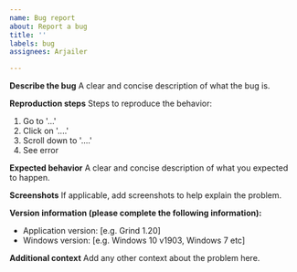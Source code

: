 ```yaml
---
name: Bug report
about: Report a bug
title: ''
labels: bug
assignees: Arjailer

---
```


**Describe the bug**
A clear and concise description of what the bug is.

**Reproduction steps**
Steps to reproduce the behavior:
1. Go to '...'
2. Click on '....'
3. Scroll down to '....'
4. See error

**Expected behavior**
A clear and concise description of what you expected to happen.

**Screenshots**
If applicable, add screenshots to help explain the problem.

**Version information (please complete the following information):**
 - Application version: [e.g. Grind 1.20]
 - Windows version: [e.g. Windows 10 v1903, Windows 7 etc]

**Additional context**
Add any other context about the problem here.
